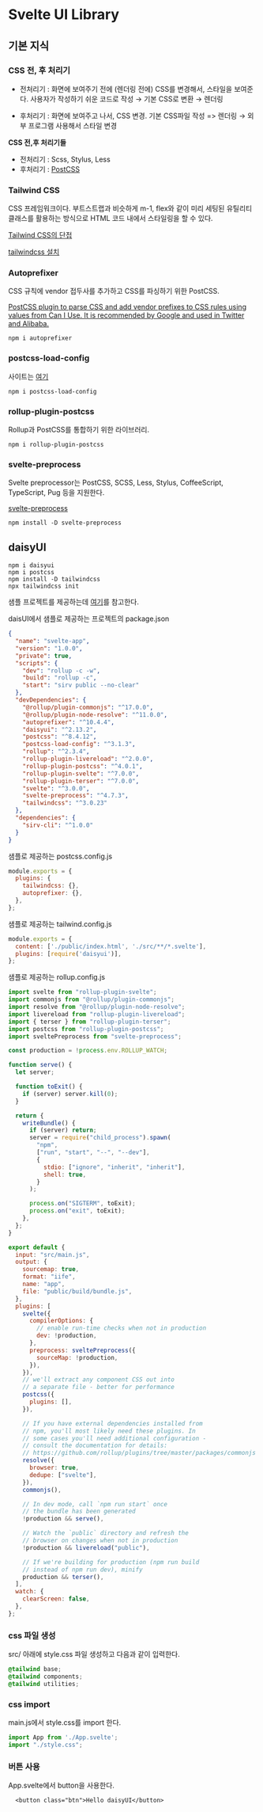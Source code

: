 # Svelte UI Library 

## 기본 지식 

### CSS 전, 후 처리기
* 전처리기 : 화면에 보여주기 전에 (렌더링 전에) CSS를 변경해서, 스타일을 보여준다. 
   사용자가 작성하기 쉬운 코드로 작성 → 기본 CSS로 변환 → 렌더링

* 후처리기 : 화면에 보여주고 나서, CSS 변경.
  기본 CSS파일 작성 => 렌더링 → 외부 프로그램 사용해서 스타일 변경


**CSS 전,후 처리기들**    
* 전처리기 : Scss, Stylus, Less 
* 후처리기 : [PostCSS](https://www.npmjs.com/package/postcss)     

### Tailwind CSS 
CSS 프레임워크이다. 부트스트랩과 비슷하게 m-1, flex와 같이 미리 세팅된 유틸리티 클래스를 활용하는 방식으로 HTML 코드 내에서 스타일링을 할 수 있다.


[Tailwind CSS의 단접](https://wonny.space/writing/dev/hello-tailwind-css)     


[tailwindcss 설치](https://tailwindcss.com/docs/installation)      


### Autoprefixer
CSS 규칙에 vendor 접두사를 추가하고 CSS를 파싱하기 위한 PostCSS.


[PostCSS plugin to parse CSS and add vendor prefixes to CSS rules using values from Can I Use. It is recommended by Google and used in Twitter and Alibaba.](https://www.npmjs.com/package/autoprefixer)

```
npm i autoprefixer
```



### postcss-load-config 

사이트는 [여기](https://github.com/postcss/postcss-load-config)    

```
npm i postcss-load-config
```


### rollup-plugin-postcss 
Rollup과 PostCSS를 통합하기 위한 라이브러리. 
```
npm i rollup-plugin-postcss
```

### svelte-preprocess 
Svelte preprocessor는 PostCSS, SCSS, Less, Stylus, CoffeeScript, TypeScript, Pug 등을 지원한다. 

[svelte-preprocess](https://github.com/sveltejs/svelte-preprocess/blob/main/docs/getting-started.md)     


```
npm install -D svelte-preprocess
```



## daisyUI 
```
npm i daisyui
npm i postcss 
npm install -D tailwindcss
npx tailwindcss init
```

샘플 프로젝트를 제공하는데 [여기](https://stackblitz.com/edit/daisyui-svelte-rollup?file=rollup.config.js)를 참고한다. 


daisUI에서 샘플로 제공하는 프로젝트의 package.json

```json
{
  "name": "svelte-app",
  "version": "1.0.0",
  "private": true,
  "scripts": {
    "dev": "rollup -c -w",
    "build": "rollup -c",
    "start": "sirv public --no-clear"
  },
  "devDependencies": {
    "@rollup/plugin-commonjs": "^17.0.0",
    "@rollup/plugin-node-resolve": "^11.0.0",
    "autoprefixer": "^10.4.4",
    "daisyui": "^2.13.2",
    "postcss": "^8.4.12",
    "postcss-load-config": "^3.1.3",
    "rollup": "^2.3.4",
    "rollup-plugin-livereload": "^2.0.0",
    "rollup-plugin-postcss": "^4.0.1",
    "rollup-plugin-svelte": "^7.0.0",
    "rollup-plugin-terser": "^7.0.0",
    "svelte": "^3.0.0",
    "svelte-preprocess": "^4.7.3",
    "tailwindcss": "^3.0.23"
  },
  "dependencies": {
    "sirv-cli": "^1.0.0"
  }
}
```

샘플로 제공하는 postcss.config.js

```jsx
module.exports = {
  plugins: {
    tailwindcss: {},
    autoprefixer: {},
  },
};
```

샘플로 제공하는 tailwind.config.js
```jsx
module.exports = {
  content: ['./public/index.html', './src/**/*.svelte'],
  plugins: [require('daisyui')],
};
```



샘플로 제공하는 rollup.config.js 
```jsx
import svelte from "rollup-plugin-svelte";
import commonjs from "@rollup/plugin-commonjs";
import resolve from "@rollup/plugin-node-resolve";
import livereload from "rollup-plugin-livereload";
import { terser } from "rollup-plugin-terser";
import postcss from "rollup-plugin-postcss";
import sveltePreprocess from "svelte-preprocess";

const production = !process.env.ROLLUP_WATCH;

function serve() {
  let server;

  function toExit() {
    if (server) server.kill(0);
  }

  return {
    writeBundle() {
      if (server) return;
      server = require("child_process").spawn(
        "npm",
        ["run", "start", "--", "--dev"],
        {
          stdio: ["ignore", "inherit", "inherit"],
          shell: true,
        }
      );

      process.on("SIGTERM", toExit);
      process.on("exit", toExit);
    },
  };
}

export default {
  input: "src/main.js",
  output: {
    sourcemap: true,
    format: "iife",
    name: "app",
    file: "public/build/bundle.js",
  },
  plugins: [
    svelte({
      compilerOptions: {
        // enable run-time checks when not in production
        dev: !production,
      },
      preprocess: sveltePreprocess({
        sourceMap: !production,
      }),
    }),
    // we'll extract any component CSS out into
    // a separate file - better for performance
    postcss({
      plugins: [],
    }),

    // If you have external dependencies installed from
    // npm, you'll most likely need these plugins. In
    // some cases you'll need additional configuration -
    // consult the documentation for details:
    // https://github.com/rollup/plugins/tree/master/packages/commonjs
    resolve({
      browser: true,
      dedupe: ["svelte"],
    }),
    commonjs(),

    // In dev mode, call `npm run start` once
    // the bundle has been generated
    !production && serve(),

    // Watch the `public` directory and refresh the
    // browser on changes when not in production
    !production && livereload("public"),

    // If we're building for production (npm run build
    // instead of npm run dev), minify
    production && terser(),
  ],
  watch: {
    clearScreen: false,
  },
};

```



### css 파일 생성

src/ 아래에 style.css 파일 생성하고 다음과 같이 입력한다. 
```css
@tailwind base;
@tailwind components;
@tailwind utilities;
```

### css import
main.js에서 style.css를 import 한다. 
```jsx
import App from './App.svelte';
import "./style.css";
```

### 버튼 사용 
App.svelte에서 button을 사용한다. 
```
  <button class="btn">Hello daisyUI</button>
```




